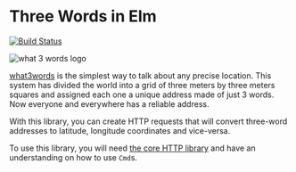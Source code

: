 # Three Words in Elm

[![Build Status][travis-svg]][travis]

![what 3 words logo][image]

[what3words][words] is the simplest way to talk about any precise location. This
system has divided the world into a grid of three meters by three meters squares
and assigned each one a unique address made of just 3 words. Now everyone and
everywhere has a reliable address.

With this library, you can create HTTP requests that will convert three-word
addresses to latitude, longitude coordinates and vice-versa.

To use this library, you will need [the core HTTP library][http] and have an
understanding on how to use `Cmd`s.

[http]: http://package.elm-lang.org/packages/elm-lang/http/1.0.0 "HTTP in Elm"
[image]: https://what3words.com/wp-content/uploads/2017/01/what3words-logo-horizontal-RGB-styleguide-PNG-1.png "what3words logo"
[travis]: https://travis-ci.org/cjduncana/three-words
[travis-svg]: https://travis-ci.org/cjduncana/three-words.svg?branch=master
[words]: http://what3words.com/ "what3words | Addressing the world"

